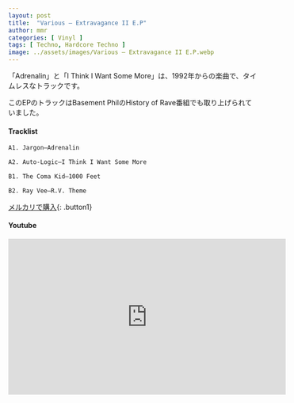 ```yaml
---
layout: post
title:  "Various – Extravagance II E.P"
author: mmr
categories: [ Vinyl ]
tags: [ Techno, Hardcore Techno ]
image: ../assets/images/Various – Extravagance II E.P.webp
---
```


「Adrenalin」と「I Think I Want Some More」は、1992年からの楽曲で、タイムレスなトラックです。

このEPのトラックはBasement PhilのHistory of Rave番組でも取り上げられていました。

#### Tracklist
```md
A1. Jargon–Adrenalin

A2. Auto-Logic–I Think I Want Some More

B1. The Coma Kid–1000 Feet

B2. Ray Vee–R.V. Theme
```

[メルカリで購入](https://jp.mercari.com/item/m30325030920?afid=6142608987){: .button1}

#### Youtube
<iframe width="560" height="315" src="https://www.youtube.com/embed/rKr7m4PPcRw?si=XORIla2XgPodMSOq" title="YouTube video player" frameborder="0" allow="accelerometer; autoplay; clipboard-write; encrypted-media; gyroscope; picture-in-picture; web-share" referrerpolicy="strict-origin-when-cross-origin" allowfullscreen></iframe>
